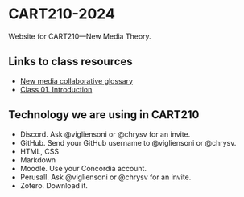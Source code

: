 # CART210-2024
Website for CART210—New Media Theory.

## Links to class resources
- [New media collaborative glossary](/glossary.md)
- [Class 01. Introduction](/CART210-2024/C01-introduction)

## Technology we are using in CART210
- Discord. Ask @vigliensoni or @chrysv for an invite.
- GitHub. Send your GitHub username to @vigliensoni or @chrysv.
- HTML, CSS
- Markdown
- Moodle. Use your Concordia account.
- Perusall. Ask @vigliensoni or @chrysv for an invite.
- Zotero. Download it. 
